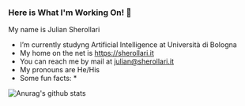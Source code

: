 ### Here is What I'm Working On! 👋

My name is Julian Sherollari
- I’m currently studyng Artificial Intelligence at Università di Bologna
- My home on the net is https://sherollari.it
- You can reach me by mail at julian@sherollari.it
- My pronouns are He/His
- Some fun facts: *

![Anurag's github stats](https://github-readme-stats.vercel.app/api?username=jdotsh&count_private=true&theme=vue&hide=,prs,issues&show_icons=true&hide_title=true)

